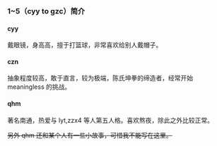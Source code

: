 ### 1~5（cyy to gzc）简介

#### cyy

戴眼镜，身高高，擅于打篮球，非常喜欢给别人戴帽子。

#### czn

抽象程度较高，敢于直言，较为极端，陈氏坤拳的缔造者，经常开始 meaningless 的挑战。

#### qhm

著名南通，热爱与 lyt,zzx4 等人第五人格。喜欢熬夜，除此之外比较正常。

~~另外 qhm 还和某个人有一些小故事，可惜我不能写在这里。~~
